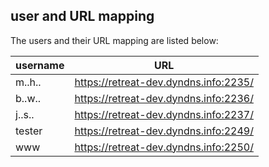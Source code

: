## user and URL mapping
The users and their URL mapping are listed below:

| username | URL |
|----------|-----|
| m..h..   | https://retreat-dev.dyndns.info:2235/ |
| b..w..   | https://retreat-dev.dyndns.info:2236/ |
| j..s..   | https://retreat-dev.dyndns.info:2237/ |
| tester   | https://retreat-dev.dyndns.info:2249/ |
| www      | https://retreat-dev.dyndns.info:2250/ |


